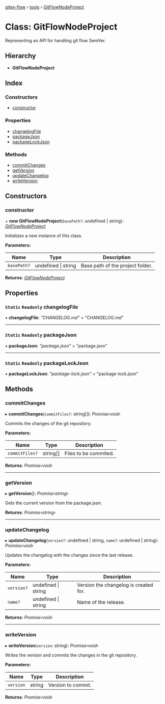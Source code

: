 [gitex-flow](../README.md) › [tools](../modules/tools.md) › [GitFlowNodeProject](tools.gitflownodeproject.md)

# Class: GitFlowNodeProject

Representing an API for handling git flow SemVer.

## Hierarchy

* **GitFlowNodeProject**

## Index

### Constructors

* [constructor](tools.gitflownodeproject.md#constructor)

### Properties

* [changelogFile](tools.gitflownodeproject.md#static-readonly-changelogfile)
* [packageJson](tools.gitflownodeproject.md#static-readonly-packagejson)
* [packageLockJson](tools.gitflownodeproject.md#static-readonly-packagelockjson)

### Methods

* [commitChanges](tools.gitflownodeproject.md#commitchanges)
* [getVersion](tools.gitflownodeproject.md#getversion)
* [updateChangelog](tools.gitflownodeproject.md#updatechangelog)
* [writeVersion](tools.gitflownodeproject.md#writeversion)

## Constructors

###  constructor

\+ **new GitFlowNodeProject**(`basePath?`: undefined | string): *[GitFlowNodeProject](tools.gitflownodeproject.md)*

Initializes a new instance of this class.

**Parameters:**

Name | Type | Description |
------ | ------ | ------ |
`basePath?` | undefined &#124; string | Base path of the project folder.  |

**Returns:** *[GitFlowNodeProject](tools.gitflownodeproject.md)*

## Properties

### `Static` `Readonly` changelogFile

▪ **changelogFile**: *"CHANGELOG.md"* = "CHANGELOG.md"

___

### `Static` `Readonly` packageJson

▪ **packageJson**: *"package.json"* = "package.json"

___

### `Static` `Readonly` packageLockJson

▪ **packageLockJson**: *"package-lock.json"* = "package-lock.json"

## Methods

###  commitChanges

▸ **commitChanges**(`commitFiles?`: string[]): *Promise‹void›*

Commits the changes of the git repository.

**Parameters:**

Name | Type | Description |
------ | ------ | ------ |
`commitFiles?` | string[] | Files to be commited.  |

**Returns:** *Promise‹void›*

___

###  getVersion

▸ **getVersion**(): *Promise‹string›*

Gets the current version from the package.json.

**Returns:** *Promise‹string›*

___

###  updateChangelog

▸ **updateChangelog**(`version?`: undefined | string, `name?`: undefined | string): *Promise‹void›*

Updates the changelog with the changes since the last release.

**Parameters:**

Name | Type | Description |
------ | ------ | ------ |
`version?` | undefined &#124; string | Version the changelog is created for. |
`name?` | undefined &#124; string | Name of the release.  |

**Returns:** *Promise‹void›*

___

###  writeVersion

▸ **writeVersion**(`version`: string): *Promise‹void›*

 Writes the version and commits the changes in the git repository.

**Parameters:**

Name | Type | Description |
------ | ------ | ------ |
`version` | string | Version to commit.  |

**Returns:** *Promise‹void›*

